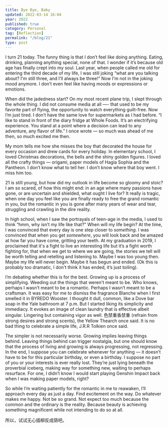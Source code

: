 ```yaml
---
title: Bye Bye, Baby
updated: 2022-03-14 16:04
year: 2022
published: true
category: Personal
tag: [Reflection]
permalink: "/blog/21"
type: post
---
```


I turn 21 today. The funny thing is that I don’t feel like doing anything. Eating, drinking, planning anything special, none of that. I wonder if it’s because old age has finally crept into my soul. Last year, when people called me old for entering the third decade of my life, I was still joking “what are you talking about? I'm still three, and I’ll always be three!” Now I'm not in the joking mood anymore. I don’t even feel like having moods or expressions or emotions. 

When did the jadedness start? On my most recent plane trip, I slept through the whole thing. I did not consume media at all —- that used to be my favorite part of flying, the opportunity to watch everything guilt-free. Now I’m just tired. I don’t have the same love for supermarkets as I had before. “I like to stand in front of the diary fridge at Whole Foods. It’s an electrifying experience. You stand at a point where a decision can lead to any adventure, any flavor of life.” I once wrote — so much was ahead of me then, so much excited me then. 

My mom tells me how she misses the boy that decorated the house for every occasion and drew cards for every holiday. In elementary school, I loved Christmas decorations, the bells and the shiny golden figures. I loved all the crafty things — origami, paper models of Hagia Sophia and the Pantheon. I don’t know what to tell her. I don’t know where that boy went. I miss him too. 

21 is still young, but how did my outlook in life become so gloomy and stoic? I am so scared, of how this might end: in an age where many passions have gone, or are uncertain and shielded, what ought I live for? It really is tragic, when one day you feel like you are finally ready to free the grand romantic in you, but the romantic in you is gone after many years of wear and tear, struggling and crawling in the dire reality. 

In high school, when I saw the portrayals of teen-age in the media, I used to think “hmm, why isn’t my life like that?” When will my life begin? At the time, I was convinced that every day is one step closer to _something_. I was convinced that when you get _somewhere_, you will look back and be amazed at how far you have come, gritting your teeth. At my graduation in 2019, I proclaimed that it's a fight to live an interesting life but it’s a fight worth fighting for, that when we get to where we are going, the stories we tell will be worth telling and retelling and listening to. Maybe I was too young then. Maybe my life will never begin. Maybe it has begun and ended. (Ok this is probably too dramatic, I don't think it has ended, it’s just toiling).

I’m debating whether this is for the best. Growing up is a process of simplifying. Weeding out the things that weren't meant to be. Who knows, perhaps I wasn’t meant to be a romantic. Perhaps I wasn’t meant to be a craftsman. It was easy for me to dismiss the fragrance Blanche when I first smelled it in BYREDO Wooster. I thought it dull, common, like a Dove bar soap in the Yale bathroom at 7 p.m. But I started liking its simplicity and immediacy. It evokes an image of clean laundry that is effective albeit singular. Lingering but containing vigor as well. 色禁重香禁重 (refrain from strong desires and strong scents), the Yellow Thearch once said. It is no bad thing to celebrate a simple life, J.R.R Tolkien once said. 

The simpler is not necessarily worse. Growing implies leaving things behind. Leaving things behind can trigger nostalgia, but one should know that the process of living and growing is always progressing, not regressing. In the end, I suppose you can celebrate whenever for anything — it doesn’t have to be for this particular birthday, or even a birthday. I suppose no part of you or your interests is ever really lost. They’re just lying beneath the proverbial iceberg, making way for something new, waiting to perhaps resurface. For one, I didn’t know I would start playing Genshin Impact back when I was making paper models, right?

So while I’m waiting patiently for the romantic in me to reawaken, I’ll approach every day as just a day. Find excitement on the way. Do whatever makes me happy. Not be so grand. Not expect too much because the common and the ordinary is the reality. Because beauty is achieving something magnificent while not intending to do so at all.

所以，试试无心插柳反成荫吧。
